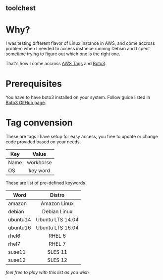 ## toolchest

# Why?
I was testing different flavor of Linux instance in AWS, and come accross problem when I needed to access instance running Debian and I spent sometime trying to figure out which one is the right one.

That's how I come accross [AWS Tags](http://docs.aws.amazon.com/AWSEC2/latest/UserGuide/Using_Tags.html) and [Boto3](https://aws.amazon.com/sdk-for-python/).

# Prerequisites
You have to have boto3 installed on your system. Follow guide listed in [Boto3 GitHub page](https://github.com/boto/boto3#user-content-quick-start).

# Tag convension
These are tags I have setup for easy access, you free to update or change code provided based on your needs.

| Key           | Value           |
| ------------- |:---------------:|
| Name          | workhorse       |
| OS            | key word        |

These are list of pre-defined keywords

| Word          | Distro           |
| ------------- |:----------------:|
| amazon        | Amazon Linux     |
| debian        | Debian Linux     |
| ubuntu14      | Ubuntu LTS 14.04 |
| ubuntu16      | Ubuntu LTS 16.04 |
| rhel6         | RHEL 6           |
| rhel7         | RHEL 7           |
| suse11        | SLES 11          |
| suse12        | SLES 12          |
*feel free to play with this list as you wish*
